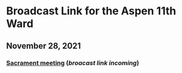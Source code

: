 # Broadcast Link for the Aspen 11th Ward

## November 28, 2021
### [Sacrament meeting](https://tbd) (*broacast link incoming*)
